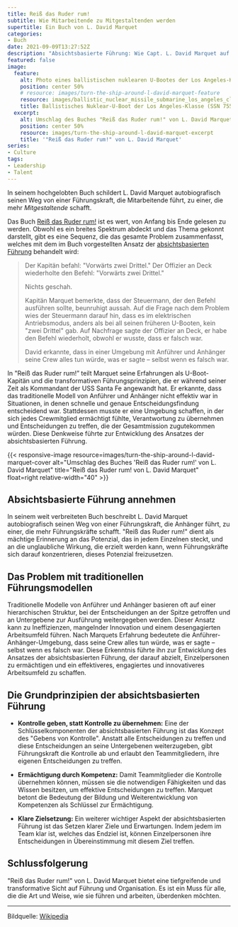 ```yaml
---
title: Reiß das Ruder rum!
subtitle: Wie Mitarbeitende zu Mitgestaltenden werden
supertitle: Ein Buch von L. David Marquet
categories:
- Buch
date: 2021-09-09T13:27:52Z
description: "Absichtsbasierte Führung: Wie Capt. L. David Marquet auf einem US-U-Boot ein neues Paradigma entwickelte, um Mitarbeitende in Mitgestaltende zu verwandeln"
featured: false
image:
  feature:
    alt: Photo eines ballistischen nuklearen U-Bootes der Los Angeles-Klasse (SSN 755)
    position: center 50%
    # resource: images/turn-the-ship-around-l-david-marquet-feature
    resource: images/ballistic_nuclear_missile_submarine_los_angeles_class_SSN-755
    title: Ballistisches Nuklear-U-Boot der Los Angeles-Klasse (SSN 755)
  excerpt:
    alt: Umschlag des Buches "Reiß das Ruder rum!" von L. David Marquet
    position: center 50%
    resource: images/turn-the-ship-around-l-david-marquet-excerpt
    title: '"Reiß das Ruder rum!" von L. David Marquet'
series:
- Culture
tags:
- Leadership
- Talent
---
```


In seinem hochgelobten Buch schildert L. David Marquet autobiografisch seinen Weg von einer Führungskraft, die Mitarbeitende führt, zu einer, die mehr *Mitgestaltende* schafft.

Das Buch [Reiß das Ruder rum!](https://www.amazon.com/gp/product/1591846404?ie=UTF8&tag=shzq-20&camp=1789&linkCode=xm2&creativeASIN=1591846404 'Affiliate-Link zum Kauf des Buches bei Amazon') ist es wert, von Anfang bis Ende gelesen zu werden. Obwohl es ein breites Spektrum abdeckt und das Thema gekonnt darstellt, gibt es eine Sequenz, die das gesamte Problem zusammenfasst, welches mit dem im Buch vorgestellten Ansatz der [absichtsbasierten Führung](https://intentbasedleadership.com/ 'L. David Marquets Webseite zur absichtsbasierten Führung') behandelt wird:

> Der Kapitän befahl: "Vorwärts zwei Drittel." Der Offizier an Deck wiederholte den Befehl: "Vorwärts zwei Drittel."
>
> Nichts geschah.
>
> Kapitän Marquet bemerkte, dass der Steuermann, der den Befehl ausführen sollte, beunruhigt aussah. Auf die Frage nach dem Problem wies der Steuermann darauf hin, dass es im elektrischen Antriebsmodus, anders als bei all seinen früheren U-Booten, kein "zwei Drittel" gab. Auf Nachfrage sagte der Offizier an Deck, er habe den Befehl wiederholt, obwohl er wusste, dass er falsch war.
>
> David erkannte, dass in einer Umgebung mit Anführer und Anhänger seine Crew alles tun würde, was er sagte – selbst wenn es falsch war.

In "Reiß das Ruder rum!” teilt Marquet seine Erfahrungen als U-Boot-Kapitän und die transformativen Führungsprinzipien, die er während seiner Zeit als Kommandant der USS Santa Fe angewandt hat. Er erkannte, dass das traditionelle Modell von Anführer und Anhänger nicht effektiv war in Situationen, in denen schnelle und genaue Entscheidungsfindung entscheidend war. Stattdessen musste er eine Umgebung schaffen, in der sich jedes Crewmitglied ermächtigt fühlte, Verantwortung zu übernehmen und Entscheidungen zu treffen, die der Gesamtmission zugutekommen würden. Diese Denkweise führte zur Entwicklung des Ansatzes der absichtsbasierten Führung.

{{< responsive-image resource=images/turn-the-ship-around-l-david-marquet-cover alt="Umschlag des Buches 'Reiß das Ruder rum!' von L. David Marquet" title="Reiß das Ruder rum! von L. David Marquet" float=right relative-width="40" >}}

## Absichtsbasierte Führung annehmen

In seinem weit verbreiteten Buch beschreibt L. David Marquet autobiografisch seinen Weg von einer Führungskraft, die Anhänger führt, zu einer, die mehr Führungskräfte schafft. "Reiß das Ruder rum!" dient als mächtige Erinnerung an das Potenzial, das in jedem Einzelnen steckt, und an die unglaubliche Wirkung, die erzielt werden kann, wenn Führungskräfte sich darauf konzentrieren, dieses Potenzial freizusetzen.

## Das Problem mit traditionellen Führungsmodellen

Traditionelle Modelle von Anführer und Anhänger basieren oft auf einer hierarchischen Struktur, bei der Entscheidungen an der Spitze getroffen und an Untergebene zur Ausführung weitergegeben werden. Dieser Ansatz kann zu Ineffizienzen, mangelnder Innovation und einem desengagierten Arbeitsumfeld führen. Nach Marquets Erfahrung bedeutete die Anführer-Anhänger-Umgebung, dass seine Crew alles tun würde, was er sagte – selbst wenn es falsch war. Diese Erkenntnis führte ihn zur Entwicklung des Ansatzes der absichtsbasierten Führung, der darauf abzielt, Einzelpersonen zu ermächtigen und ein effektiveres, engagiertes und innovativeres Arbeitsumfeld zu schaffen.

## Die Grundprinzipien der absichtsbasierten Führung

* **Kontrolle geben, statt Kontrolle zu übernehmen:** Eine der Schlüsselkomponenten der absichtsbasierten Führung ist das Konzept des "Gebens von Kontrolle". Anstatt alle Entscheidungen zu treffen und diese Entscheidungen an seine Untergebenen weiterzugeben, gibt Führungskraft die Kontrolle ab und erlaubt den Teammitgliedern, ihre eigenen Entscheidungen zu treffen.

* **Ermächtigung durch Kompetenz:** Damit Teammitglieder die Kontrolle übernehmen können, müssen sie die notwendigen Fähigkeiten und das Wissen besitzen, um effektive Entscheidungen zu treffen. Marquet betont die Bedeutung der Bildung und Weiterentwicklung von Kompetenzen als Schlüssel zur Ermächtigung.

* **Klare Zielsetzung:** Ein weiterer wichtiger Aspekt der absichtsbasierten Führung ist das Setzen klarer Ziele und Erwartungen. Indem jedem im Team klar ist, welches das Endziel ist, können Einzelpersonen ihre Entscheidungen in Übereinstimmung mit diesem Ziel treffen.

## Schlussfolgerung

"Reiß das Ruder rum!" von L. David Marquet bietet eine tiefgreifende und transformative Sicht auf Führung und Organisation. Es ist ein Muss für alle, die die Art und Weise, wie sie führen und arbeiten, überdenken möchten.

----
Bildquelle: [Wikipedia](https://en.wikipedia.org/wiki/Columbia-class_submarine)
